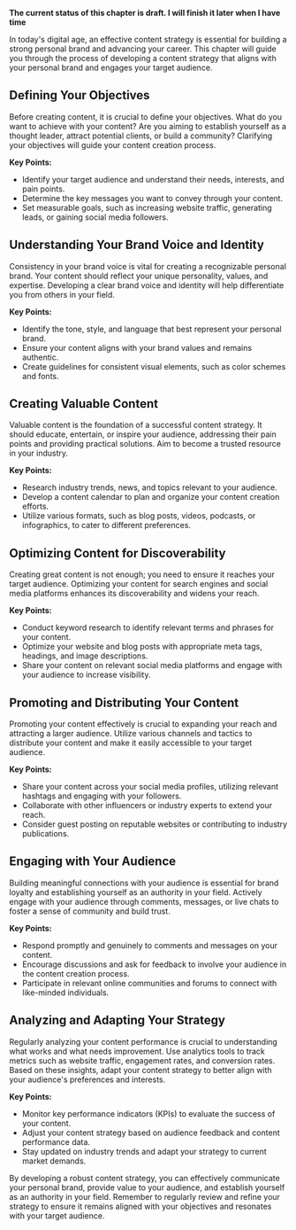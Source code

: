 **The current status of this chapter is draft. I will finish it later when I have time**

In today's digital age, an effective content strategy is essential for building a strong personal brand and advancing your career. This chapter will guide you through the process of developing a content strategy that aligns with your personal brand and engages your target audience.

**Defining Your Objectives**
----------------------------

Before creating content, it is crucial to define your objectives. What do you want to achieve with your content? Are you aiming to establish yourself as a thought leader, attract potential clients, or build a community? Clarifying your objectives will guide your content creation process.

**Key Points:**

* Identify your target audience and understand their needs, interests, and pain points.
* Determine the key messages you want to convey through your content.
* Set measurable goals, such as increasing website traffic, generating leads, or gaining social media followers.

**Understanding Your Brand Voice and Identity**
-----------------------------------------------

Consistency in your brand voice is vital for creating a recognizable personal brand. Your content should reflect your unique personality, values, and expertise. Developing a clear brand voice and identity will help differentiate you from others in your field.

**Key Points:**

* Identify the tone, style, and language that best represent your personal brand.
* Ensure your content aligns with your brand values and remains authentic.
* Create guidelines for consistent visual elements, such as color schemes and fonts.

**Creating Valuable Content**
-----------------------------

Valuable content is the foundation of a successful content strategy. It should educate, entertain, or inspire your audience, addressing their pain points and providing practical solutions. Aim to become a trusted resource in your industry.

**Key Points:**

* Research industry trends, news, and topics relevant to your audience.
* Develop a content calendar to plan and organize your content creation efforts.
* Utilize various formats, such as blog posts, videos, podcasts, or infographics, to cater to different preferences.

**Optimizing Content for Discoverability**
------------------------------------------

Creating great content is not enough; you need to ensure it reaches your target audience. Optimizing your content for search engines and social media platforms enhances its discoverability and widens your reach.

**Key Points:**

* Conduct keyword research to identify relevant terms and phrases for your content.
* Optimize your website and blog posts with appropriate meta tags, headings, and image descriptions.
* Share your content on relevant social media platforms and engage with your audience to increase visibility.

**Promoting and Distributing Your Content**
-------------------------------------------

Promoting your content effectively is crucial to expanding your reach and attracting a larger audience. Utilize various channels and tactics to distribute your content and make it easily accessible to your target audience.

**Key Points:**

* Share your content across your social media profiles, utilizing relevant hashtags and engaging with your followers.
* Collaborate with other influencers or industry experts to extend your reach.
* Consider guest posting on reputable websites or contributing to industry publications.

**Engaging with Your Audience**
-------------------------------

Building meaningful connections with your audience is essential for brand loyalty and establishing yourself as an authority in your field. Actively engage with your audience through comments, messages, or live chats to foster a sense of community and build trust.

**Key Points:**

* Respond promptly and genuinely to comments and messages on your content.
* Encourage discussions and ask for feedback to involve your audience in the content creation process.
* Participate in relevant online communities and forums to connect with like-minded individuals.

**Analyzing and Adapting Your Strategy**
----------------------------------------

Regularly analyzing your content performance is crucial to understanding what works and what needs improvement. Use analytics tools to track metrics such as website traffic, engagement rates, and conversion rates. Based on these insights, adapt your content strategy to better align with your audience's preferences and interests.

**Key Points:**

* Monitor key performance indicators (KPIs) to evaluate the success of your content.
* Adjust your content strategy based on audience feedback and content performance data.
* Stay updated on industry trends and adapt your strategy to current market demands.

By developing a robust content strategy, you can effectively communicate your personal brand, provide value to your audience, and establish yourself as an authority in your field. Remember to regularly review and refine your strategy to ensure it remains aligned with your objectives and resonates with your target audience.
